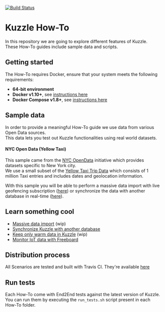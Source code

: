 [![Build Status](https://travis-ci.org/kuzzleio/kuzzle-how-to.svg?branch=master)](https://travis-ci.org/kuzzleio/kuzzle-how-to)

# Kuzzle How-To

In this repository we are going to explore different features of Kuzzle.  
These How-To guides include sample data and scripts.  

## Getting started

The How-To requires Docker, ensure that your system meets the following requirements:

- **64-bit environment**
- **Docker v1.10+**, see [instructions here](https://docs.docker.com/engine/installation/)
- **Docker Compose v1.8+**, see [instructions here](https://docs.docker.com/compose/install/)

## Sample data

In order to provide a meaningful How-To guide we use data from various Open Data sources.  
This data lets you test out Kuzzle functionalities using real world datasets.

#### NYC Open Data (Yellow Taxi)

This sample came from the [NYC OpenData](https://opendata.cityofnewyork.us/) initiative which provides datasets specific to New York city.  
We use a small subset of the [Yellow Taxi Trip Data](https://data.cityofnewyork.us/Transportation/2016-Yellow-Taxi-Trip-Data/k67s-dv2t) which consists of 1 million Taxi entries and includes dates and geolocation information.  

With this sample you will be able to perform a massive data import with live geofencing subscription ([here](massive-data-import/)) or synchronize the data with another database in real-time ([here](sync-data-to-another-database/)).  

## Learn something cool

 - [Massive data import](massive-data-import/) (wip)
 - [Synchronize Kuzzle with another database](sync-data-to-another-database/)
 - [Keep only warm data in Kuzzle](keep-only-warm-data/) (wip)
 - [Monitor IoT data with Freeboard](monitor-iot-data-with-freeboard/)

## Distribution process

All Scenarios are tested and built with Travis CI. They're available [here](https://dl.kuzzle.io)

## Run tests

Each How-To come with End2End tests against the latest version of Kuzzle.  
You can run them by executing the `run_tests.sh` script present in each How-To folder.
